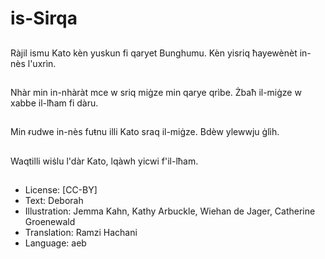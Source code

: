 # is-Sirqa

##
Ràjil ismu Kato kèn yuskun fi qaryet Bunghumu. Kèn yisriq ħayewènèt in-nès l'uxrìn.

##
Nhàr min in-nhàràt mce w sriq miġze min qarye qrìbe. Żbaħ il-miġze w xabbe il-lħam fi dàru.

##
Min ɍudwe in-nès fuŧnu illi Kato sraq il-miġze. Bdèw ylewwju ġlìh.

##
Waqtilli wiṡlu l'dàr Kato, lqàwh yicwi f'il-lħam.

##
* License: [CC-BY]
* Text: Deborah
* Illustration: Jemma Kahn, Kathy Arbuckle, Wiehan de Jager, Catherine Groenewald
* Translation: Ramzi Hachani
* Language: aeb
